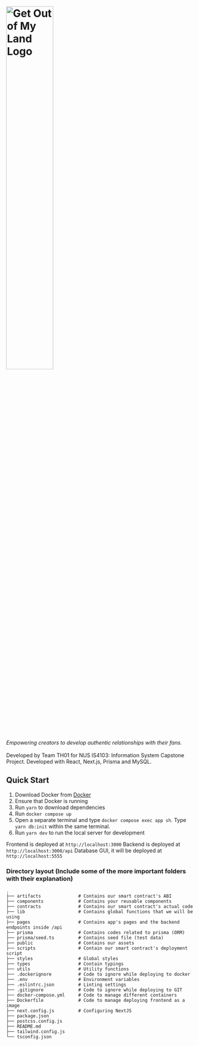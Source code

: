 # <img src="https://imgur.com/jQF5hm5.png" alt="Get Out of My Land Logo" draggable="false" width="50%">

_Empowering creators to develop authentic relationships with their fans._ <br><br>
Developed by Team TH01 for NUS IS4103: Information System Capstone Project. Developed with React, Next.js, Prisma and MySQL.


## Quick Start

1. Download Docker from [Docker](https://www.docker.com/)
2. Ensure that Docker is running
3. Run `yarn` to download dependencies
4. Run `docker compose up`
5. Open a separate terminal and type `docker compose exec app sh`. Type `yarn db:init` within the same terminal. 
6. Run `yarn dev` to run the local server for development

Frontend is deployed at `http://localhost:3000`
Backend is deployed at `http://localhost:3000/api`
Database GUI, it will be deployed at `http://localhost:5555`

### Directory layout (Include some of the more important folders with their explanation)

    .
    ├── artifacts              # Contains our smart contract's ABI
    ├── components             # Contains your reusable components
    ├── contracts              # Contains our smart contract's actual code
    ├── lib                    # Contains global functions that we will be using
    ├── pages                  # Contains app's pages and the backend endpoints inside /api
    ├── prisma                 # Contains codes related to prisma (ORM)
    ├── prisma/seed.ts         # Contains seed file (test data)
    ├── public                 # Contains our assets
    ├── scripts                # Contain our smart contract's deployment script
    ├── styles                 # Global styles
    ├── types                  # Contain typings
    ├── utils                  # Utility functions
    ├── .dockerignore          # Code to ignore while deploying to docker
    ├── .env                   # Environment variables
    ├── .eslintrc.json         # Linting settings
    ├── .gitignore             # Code to ignore while deploying to GIT
    ├── docker-compose.yml     # Code to manage different containers
    ├── Dockerfile             # Code to manage deploying frontend as a image
    ├── next.config.js         # Configuring NextJS
    ├── package.json
    ├── postcss.config.js
    ├── README.md
    ├── tailwind.config.js
    └── tsconfig.json
